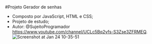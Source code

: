 #Projeto Gerador de senhas

- Composto por JavaScript, HTML e CSS;
- Projeto de estudo;
- Autor: @SujeitoProgramador https://www.youtube.com/channel/UCLc5Bq2yfs-S3Zse3ZFRMEQ.
![Screenshot at Jan 24 10-35-51](https://user-images.githubusercontent.com/101355003/214308856-7154d5be-fe8a-4def-988c-ab98ea547191.png)
